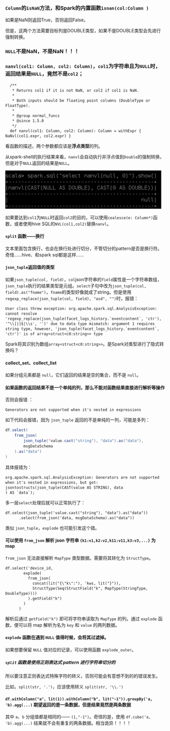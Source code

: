 ### `Column`的`isNaN`方法，和Spark的内置函数`isnan(col:Column )`

如果是NaN则返回True，否则返回False。

但是，这两个方法需要目标列是DOUBLE类型，如果不是DOUBLE类型会先进行强制转换。

### `NULL`不是NaN，不是NaN！！！

### `nanvl(col1: Column, col2: Column)`，`col1`为字符串且为`NULL`时，返回结果是`NULL`，竟然不是`col2`；

```
  /**
   * Returns col1 if it is not NaN, or col2 if col1 is NaN.
   *
   * Both inputs should be floating point columns (DoubleType or FloatType).
   *
   * @group normal_funcs
   * @since 1.5.0
   */
  def nanvl(col1: Column, col2: Column): Column = withExpr { NaNvl(col1.expr, col2.expr) }
```

看函数的描述，两个参数都应该是**浮点类型**的列。

从spark-shell的执行结果来看，`nanvl`会自动执行非浮点值到`Double`的强制转换，但是对于`NULL`返回的结果是`NULL`。

![](/assets/1589872388084.png)

如果要达到`col1`为`NULL`时返回`col2`的目的，可以使用`coalesce(e: Column*)`函数，或者使用hive SQL的`NVL(col1,col2)`替换`nanvl`。

#### `split` 函数——换行

文本里面包含换行，也会在换行处进行切分，不管切分的pattern是否是换行符。奇怪……hive、和spark sql都是这样……

#### `json_tuple`返回值的类型

如果`json_tuple(col, field)`，`col`json字符串的`field`属性是一个字符串数组，`json_tuple`执行的结果类型是元组。`select`子句中改为`json_tuple(col, field).as("fname")`，`fname`的类型好像就成了string。但是使用`regexp_replace(json_tuple(col, field), "asd", "")`时，报错：

```
User class threw exception: org.apache.spark.sql.AnalysisException: cannot resolve 'regexp_replace(json_tuple(facet_logs_history.`eventcontent`, 'ctr'), '^\\[|]$|\\s', '')' due to data type mismatch: argument 1 requires string type, however, 'json_tuple(facet_logs_history.`eventcontent`, 'ctr')' is of array<struct<c0:string>> type
```

Spark将其识别为数组`array<struct<c0:string>>`。是Spark对类型进行了隐式转换吗？

#### collect_set、collect_list

如果分组元素都是 `null`，它们返回的结果是空的集合，而不是 `null`。

#### 如果函数的返回结果不是一个单纯的列，那么不能对函数结果直接进行解析等操作

否则会报错 ：

```
Generators are not supported when it's nested in expressions
```

如下代码会报错，因为 `json_tuple` 返回的不是单纯的一列，可能是多列：

```scala
df.select(
    from_json(
        json_tuple('value.cast("string"), "data").as("data"),
        msgDataSchema
    ).as("data")
)
```

具体报错为：

```
org.apache.spark.sql.AnalysisException: Generators are not supported when it's nested in expressions, but got: jsontostructs(json_tuple(CAST(value AS STRING), data
) AS `data`);
```

多一层`select`处理后就可以正常执行了：

```
df.select(json_tuple('value.cast("string"), "data").as("data"))
      .select(from_json('data, msgDataSchema).as("data"))
```

类似 `json_tuple`，`explode` 也可能引发这个错。

#### 可以使用 `from_json` 解析 json 字符串 `{k1:v1,k2:v2,k11:v11,k3:v3,...}` 为 map

`from_json` 无法直接解析 `MapType` 类型数据。需要将其转化为 `StructType`。

```
df.select('device_id,
        explode(
          from_json(
            concat(lit("{\"k\":"), 'kws, lit("}")),
            StructType(Seq(StructField("k", MapType(StringType, DoubleType))))
          ).getField("k")
        )
      )
```

解析后通过  `getField("k")` 即可将字符串读取为 `MapType` 的列。通过 `explode` 函数，便可以将 map 解析为名为 `key` 和 `value` 的两列数据。

#### `explode` 函数在遇到 `NULL` 值得时候，会将其过滤掉。

如果想要保留 `NULL` 值对应的记录，可以使用函数 `explode_outer`。

##### `split` 函数是使用正则表达式 pattern 进行字符串切分的

所以要注意正则表达式特殊字符的转义，否则可能会有意想不到的的错误发生。

比如，`split(str, '.')`，应该使用转义 `split(str, '\\.')`



#### `df.withColumn("a", lit(1)).withColumn("b", lit("-1")).groupBy('a, 'b).agg(...)` 期望返回的是一条数据，但是结果竟然是两条数据

其中 `a`、`b` 分组值都是相同的—— `(1,"-1")`。奇怪的是，使用 `df.cube('a, 'b).agg(...)` 结果就不会有重复的两条数据。相当诡异！！！！